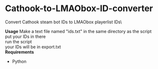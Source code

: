 # Cathook-to-LMAObox-ID-converter
Convert Cathook steam bot IDs to LMAObox playerlist IDs\

**Usage**
Make a text file named "ids.txt" in the same directory as the script\
put your IDs in there\
run the script\
your IDs will be in export.txt\
**Requirements**
- Python

